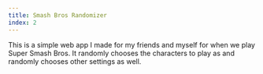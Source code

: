 ```yaml
---
title: Smash Bros Randomizer
index: 2
---
```


This is a simple web app I made for my friends and myself for when we play Super Smash Bros.
It randomly chooses the characters to play as and randomly chooses other settings as well.
